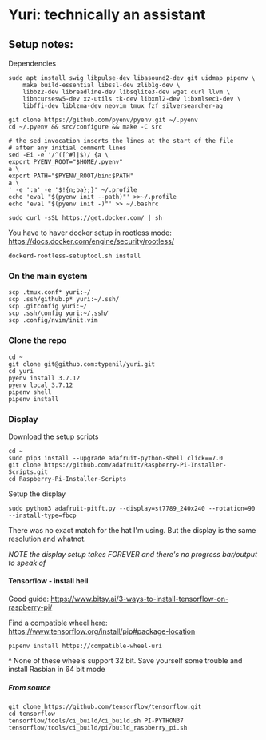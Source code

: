 # Yuri: technically an assistant

## Setup notes:


Dependencies
```
sudo apt install swig libpulse-dev libasound2-dev git uidmap pipenv \
	make build-essential libssl-dev zlib1g-dev \
	libbz2-dev libreadline-dev libsqlite3-dev wget curl llvm \
	libncursesw5-dev xz-utils tk-dev libxml2-dev libxmlsec1-dev \
	libffi-dev liblzma-dev neovim tmux fzf silversearcher-ag

git clone https://github.com/pyenv/pyenv.git ~/.pyenv
cd ~/.pyenv && src/configure && make -C src

# the sed invocation inserts the lines at the start of the file
# after any initial comment lines
sed -Ei -e '/^([^#]|$)/ {a \
export PYENV_ROOT="$HOME/.pyenv"
a \
export PATH="$PYENV_ROOT/bin:$PATH"
a \
' -e ':a' -e '$!{n;ba};}' ~/.profile
echo 'eval "$(pyenv init --path)"' >>~/.profile
echo 'eval "$(pyenv init -)"' >> ~/.bashrc

sudo curl -sSL https://get.docker.com/ | sh
```

You have to haver docker setup in rootless mode: https://docs.docker.com/engine/security/rootless/
```
dockerd-rootless-setuptool.sh install
```

### On the main system
```
scp .tmux.conf* yuri:~/
scp .ssh/github.p* yuri:~/.ssh/
scp .gitconfig yuri:~/
scp .ssh/config yuri:~/.ssh/
scp .config/nvim/init.vim
```

### Clone the repo
```
cd ~
git clone git@github.com:typenil/yuri.git
cd yuri
pyenv install 3.7.12
pyenv local 3.7.12
pipenv shell
pipenv install
```

### Display
Download the setup scripts
```
cd ~
sudo pip3 install --upgrade adafruit-python-shell click==7.0
git clone https://github.com/adafruit/Raspberry-Pi-Installer-Scripts.git
cd Raspberry-Pi-Installer-Scripts
```

Setup the display
```
sudo python3 adafruit-pitft.py --display=st7789_240x240 --rotation=90 --install-type=fbcp
```
There was no exact match for the hat I'm using. But the display is the same resolution and whatnot.

_NOTE the display setup takes FOREVER and there's no progress bar/output to speak of_



#### Tensorflow - install hell
Good guide: https://www.bitsy.ai/3-ways-to-install-tensorflow-on-raspberry-pi/

Find a compatible wheel here: https://www.tensorflow.org/install/pip#package-location
```
pipenv install https://compatible-wheel-uri
```
^ None of these wheels support 32 bit. Save yourself some trouble and install Rasbian in 64 bit mode 


##### From source
```
git clone https://github.com/tensorflow/tensorflow.git
cd tensorflow
tensorflow/tools/ci_build/ci_build.sh PI-PYTHON37 tensorflow/tools/ci_build/pi/build_raspberry_pi.sh
``` 


